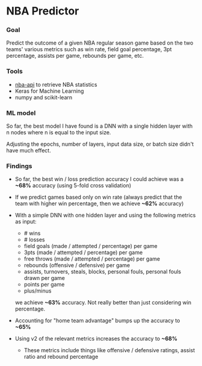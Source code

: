 # NBA Predictor

### Goal
Predict the outcome of a given NBA regular season game based on the two teams' various metrics such as win rate, field goal percentage, 3pt percentage, assists per game, rebounds per game, etc.

### Tools
- [nba-api](https://github.com/swar/nba_api) to retrieve NBA statistics
- Keras for Machine Learning
- numpy and scikit-learn

### ML model
So far, the best model I have found is a DNN with a single hidden layer with n nodes where n is equal to the input size.

Adjusting the epochs, number of layers, input data size, or batch size didn't have much effect. 

### Findings
- So far, the best win / loss prediction accuracy I could achieve was a **~68%** accuracy (using 5-fold cross validation)
- If we predict games based only on win rate (always predict that the team with higher win percentage, then we achieve **~62%** accuracy)
- With a simple DNN with one hidden layer and using the following metrics as input:
  - \# wins
  - \# losses
  - field goals (made / attempted / percentage) per game
  - 3pts (made / attempted / percentage) per game
  - free throws (made / attempted / percentage) per game
  - rebounds (offensive / defensive) per game
  - assists, turnovers, steals, blocks, personal fouls, personal fouls drawn per game
  - points per game
  - plus/minus
  
  we achieve **~63%** accuracy. Not really better than just considering win percentage.
- Accounting for "home team advantage" bumps up the accuracy to **~65%**
- Using v2 of the relevant metrics increases the accuracy to **~68%**
  - These metrics include things like offensive / defensive ratings, assist ratio and rebound percentage
